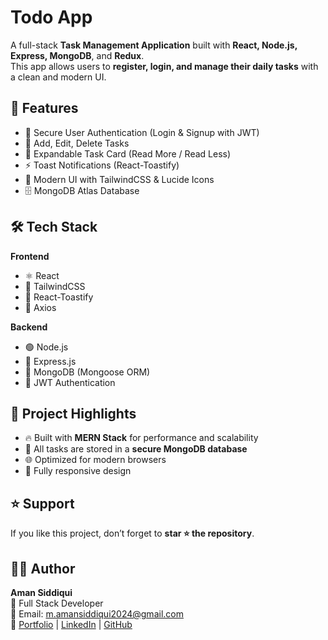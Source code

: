#  Todo App  

A full-stack **Task Management Application** built with **React, Node.js, Express, MongoDB**, and **Redux**.  
This app allows users to **register, login, and manage their daily tasks** with a clean and modern UI.  



## 🚀 Features  

- 🔐 Secure User Authentication (Login & Signup with JWT)  
- 📝 Add, Edit, Delete Tasks  
- 📖 Expandable Task Card (Read More / Read Less)  
- ⚡ Toast Notifications (React-Toastify)  
- 🎨 Modern UI with TailwindCSS & Lucide Icons  
- 🗄️ MongoDB Atlas Database  



## 🛠️ Tech Stack  

**Frontend**  
- ⚛️ React  
- 🎨 TailwindCSS  
- 🔔 React-Toastify  
- 🔗 Axios  

**Backend**  
- 🟢 Node.js  
- 🚂 Express.js  
- 🍃 MongoDB (Mongoose ORM)  
- 🔐 JWT Authentication  



## 📂 Project Highlights  

- 🔥 Built with **MERN Stack** for performance and scalability  
- 💾 All tasks are stored in a **secure MongoDB database**  
- 🌐 Optimized for modern browsers  
- 📱 Fully responsive design  






## ⭐ Support  

If you like this project, don’t forget to **star ⭐ the repository**.  



## 🧑‍💻 Author  

**Aman Siddiqui**  
💼 Full Stack Developer  
📧 Email: m.amansiddiqui2024@gmail.com  
🔗 [Portfolio](https://amansiddiqui.vercel.app/) | [LinkedIn](https://www.linkedin.com/in/aman-siddiqui-dev) | [GitHub](https://github.com/M-AmanSiddiqui)
